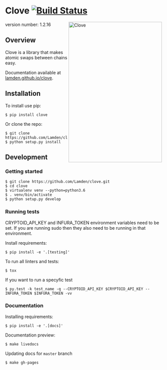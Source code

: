 # Clove [![Build Status](https://travis-ci.com/Lamden/clove.svg?token=ZJstcVy9cUkAxLqvqRuL&branch=master)](https://travis-ci.com/Lamden/clove)

<img src="https://raw.githubusercontent.com/Lamden/clove/master/docs/clove.jpg" align="right" title="Clove" width="300" height="450">

version number: 1.2.16


## Overview


Clove is a library that makes atomic swaps between chains easy.


Documentation available at [lamden.github.io/clove](https://lamden.github.io/clove).


## Installation

To install use pip:

    $ pip install clove


Or clone the repo:

    $ git clone https://github.com/Lamden/clove.git
    $ python setup.py install


## Development

### Getting started

    $ git clone https://github.com/Lamden/clove.git
    $ cd clove
    $ virtualenv venv --python=python3.6
    $ . venv/bin/activate
    $ python setup.py develop

### Running tests
CRYPTOID_API_KEY and INFURA_TOKEN environment variables need to be set.  If you are running sudo then they also need to be running in that environment.

Install requirements:

    $ pip install -e '.[testing]'

To run all linters and tests:

    $ tox

If you want to run a specyfic test

    $ py.test -k test_name -q --CRYPTOID_API_KEY $CRYPTOID_API_KEY --INFURA_TOKEN $INFURA_TOKEN -vv

### Documentation

Installing requirements:

    $ pip install -e '.[docs]'

Documentation preview:

    $ make livedocs

Updating docs for `master` branch

    $ make gh-pages
